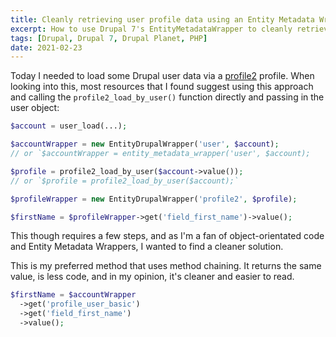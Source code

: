 ```yaml
---
title: Cleanly retrieving user profile data using an Entity Metadata Wrapper
excerpt: How to use Drupal 7's EntityMetadataWrapper to cleanly retrieve user profile field data.
tags: [Drupal, Drupal 7, Drupal Planet, PHP]
date: 2021-02-23
---
```


Today I needed to load some Drupal user data via a [profile2](https://www.drupal.org/project/profile2) profile. When looking into this, most resources that I found suggest using this approach and calling the `profile2_load_by_user()` function directly and passing in the user object:


```php
$account = user_load(...);

$accountWrapper = new EntityDrupalWrapper('user', $account);
// or `$accountWrapper = entity_metadata_wrapper('user', $account);

$profile = profile2_load_by_user($account->value());
// or `$profile = profile2_load_by_user($account);`

$profileWrapper = new EntityDrupalWrapper('profile2', $profile);

$firstName = $profileWrapper->get('field_first_name')->value();
```

This though requires a few steps, and as I'm a fan of object-orientated code and Entity Metadata Wrappers, I wanted to find a cleaner solution.

This is my preferred method that uses method chaining. It returns the same value, is less code, and in my opinion, it's cleaner and easier to read.

```php
$firstName = $accountWrapper
  ->get('profile_user_basic')
  ->get('field_first_name')
  ->value();
```
